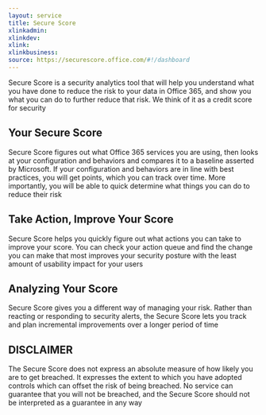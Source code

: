 ```yaml
---
layout: service
title: Secure Score
xlinkadmin: 
xlinkdev: 
xlink: 
xlinkbusiness: 
source: https://securescore.office.com/#!/dashboard
---
```


Secure Score is a security analytics tool that will help you understand what you have done to reduce the risk to your data in Office 365, and show you what you can do to further reduce that risk. We think of it as a credit score for security

## Your Secure Score

Secure Score figures out what Office 365 services you are using, then looks at your configuration and behaviors and compares it to a baseline asserted by Microsoft. If your configuration and behaviors are in line with best practices, you will get points, which you can track over time. More importantly, you will be able to quick determine what things you can do to reduce their risk

## Take Action, Improve Your Score

Secure Score helps you quickly figure out what actions you can take to improve your score. You can check your action queue and find the change you can make that most improves your security posture with the least amount of usability impact for your users

## Analyzing Your Score

Secure Score gives you a different way of managing your risk. Rather than reacting or responding to security alerts, the Secure Score lets you track and plan incremental improvements over a longer period of time

## DISCLAIMER

The Secure Score does not express an absolute measure of how likely you are to get breached. It expresses the extent to which you have adopted controls which can offset the risk of being breached. No service can guarantee that you will not be breached, and the Secure Score should not be interpreted as a guarantee in any way
